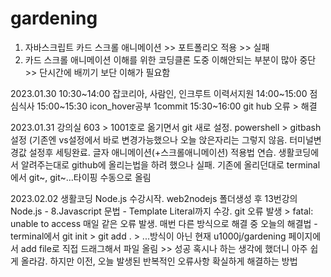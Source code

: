 # gardening
1. 자바스크립트 카드 스크롤 애니메이션 >> 포트폴리오 적용 >> 실패
2. 카드 스크롤 애니메이션 이해를 위한 코딩클론 도중 이해안되는 부분이 많아 중단 >> 단시간에 배끼기 보단 이해가 필요함

2023.01.30
10:30~14:00 잡코리아, 사람인, 인크루트 이력서지원
14:00~15:00 점심식사
15:00~15:30 icon_hover공부 1commit
15:30~16:00 git hub 오류 > 해결

2023.01.31
강의실 603 > 1001호로 옮기면서 git 새로 설정.
powershell > gitbash 설정 (기존엔 vs설정에서 바로 변경가능했으나 오늘 앉은자리는 그렇지 않음. 터미널변경값 설정후 세팅완료.
글자 애니메이션(+스크롤애니메이션) 적용법 연습.
생활코딩에서 알려주는대로 github에 올리는법을 하려 했으나 실패. 기존에 올리던대로 terminal에서 git~, git~...타이핑 수동으로 올림

2023.02.02
생활코딩 Node.js 수강시작.
web2nodejs 폴더생성 후 13번강의 Node.js - 8.Javascript 문법 - Template Literal까지 수강.
git 오류 발생 > fatal: unable to access
매일 같은 오류 발생. 매번 다른 방식으로 해결 중
오늘의 해결법 - terminal에서 git init > git add . > ...방식이 아닌 현재 u1000j/gardening 페이지에서 add file로 직접 드래그해서 파일 올림 >> 성공
혹시나 하는 생각에 했더니 아주 쉽게 올라감. 하지만 이전, 오늘 발생된 반복적인 오류사항 확실하게 해결하는 방법 

